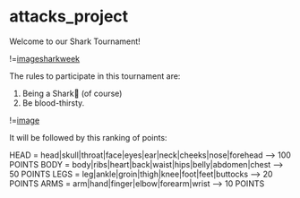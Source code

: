 # attacks_project

Welcome to our Shark Tournament!

!=[imagesharkweek]("https://www.google.com/url?sa=i&url=https%3A%2F%2Ftenor.com%2Fview%2Fshark-week-happy-dancing-dancing-dancing-shark-gif-12209017&psig=AOvVaw2WihN-dVirgz1vmPSgygLA&ust=1675163169225000&source=images&cd=vfe&ved=0CA8QjRxqFwoTCMDRpJ-T7_wCFQAAAAAdAAAAABAJ")


The rules to participate in this tournament are: 

1. Being a Shark🦈 (of course)
2. Be blood-thirsty.

!=[image]()


It will be followed by this ranking of points: 

HEAD = head|skull|throat|face|eyes|ear|neck|cheeks|nose|forehead --> 100 POINTS
BODY = body|ribs|heart|back|waist|hips|belly|abdomen|chest --> 50 POINTS
LEGS = leg|ankle|groin|thigh|knee|foot|feet|buttocks --> 20 POINTS
ARMS = arm|hand|finger|elbow|forearm|wrist --> 10 POINTS



